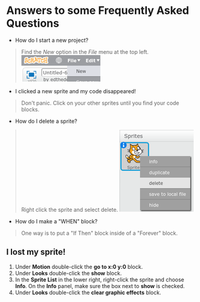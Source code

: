 # Answers to some Frequently Asked Questions
- How do I start a new project?
> Find the *New* option in the *File* menu at the top left. ![NewProject](img/fileNew.png)
- I clicked a new sprite and my code disappeared!
> Don't panic. Click on your other sprites until you find your code blocks. 
- How do I delete a sprite?
> Right click the sprite and select delete. ![Delete a sprite](img/deleteASprite.png)
- How do I make a "WHEN" block?
> One way is to put a "If Then" block inside of a "Forever" block.


## I lost my sprite!

1. Under **Motion** double-click the **go to x:0 y:0** block.
1. Under **Looks** double-click the **show** block.
1. In the **Sprite List** in the lower right, right-click the sprite and choose **Info**. On the **Info** panel, make sure the box next to **show** is checked.
1. Under **Looks** double-click the **clear graphic effects** block.

